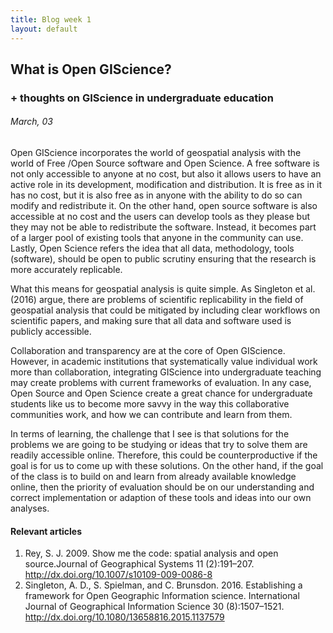 ```yaml
---
title: Blog week 1
layout: default
---
```

## What is Open GIScience?
### + thoughts on GIScience in undergraduate education
###### March, 03

Open GIScience incorporates the world of geospatial analysis with the world of Free /Open Source software and Open Science. 
A free software is not only accessible to anyone at no cost, but also it allows users to have an active role in its development, modification and distribution. It is free as in it has no cost, but it is also free as in anyone with the ability to do so can modify and redistribute it. On the other hand, open source software is also accessible at no cost and the users 
can develop tools as they please but they may not be able to redistribute the software. Instead, it becomes part of a larger pool of existing tools that anyone in the community can 
use.  Lastly, Open Science refers the idea that all data, methodology, tools (software), should be open to public scrutiny ensuring that the research is more accurately replicable.

What this means for geospatial analysis is quite simple. As Singleton et al. (2016) argue, there are problems of scientific replicability in the field of geospatial analysis that
could be mitigated by including clear workflows on scientific papers, and making sure that all data and software used is publicly accessible.

 Collaboration and transparency are at the core of Open GIScience. However, in academic institutions that systematically value individual 
work more than collaboration, integrating GIScience into undergraduate teaching may create problems with current frameworks of evaluation. 
In any case, Open Source and Open Science create a great chance for undergraduate students like us to become more savvy in the way this 
collaborative communities work, and how we can contribute and learn from them. 

In terms of learning, the challenge that I see is that solutions for the problems we are going to be studying or ideas that try to solve them are readily 
accessible online. Therefore, this could be counterproductive if the goal is for us to come up with these solutions. On the other hand, if the goal of the class is to 
build on and learn from already available knowledge online, then the priority of evaluation should be on our understanding and correct implementation or adaption of these tools and ideas
into our own analyses. 


#### Relevant articles  
1. Rey, S. J. 2009. Show me the code: spatial analysis and open source.Journal of Geographical Systems 11 (2):191–207. http://dx.doi.org/10.1007/s10109-009-0086-8
3. Singleton, A. D., S. Spielman, and C. Brunsdon. 2016. Establishing a framework for Open Geographic Information science. International Journal of Geographical Information Science 30 (8):1507–1521. http://dx.doi.org/10.1080/13658816.2015.1137579



